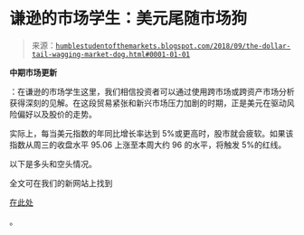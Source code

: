 <!--yml

分类：未分类

日期：2024-05-18 02:37:56

-->

# 谦逊的市场学生：美元尾随市场狗

> 来源：[`humblestudentofthemarkets.blogspot.com/2018/09/the-dollar-tail-wagging-market-dog.html#0001-01-01`](https://humblestudentofthemarkets.blogspot.com/2018/09/the-dollar-tail-wagging-market-dog.html#0001-01-01)

**中期市场更新**

：在谦逊的市场学生这里，我们相信投资者可以通过使用跨市场或跨资产市场分析获得深刻的见解。在这段贸易紧张和新兴市场压力加剧的时期，正是美元在驱动风险偏好以及股价的走势。

实际上，每当美元指数的年同比增长率达到 5%或更高时，股市就会疲软。如果该指数从周三的收盘水平 95.06 上涨至本周大约 96 的水平，将触发 5%的红线。

以下是多头和空头情况。

全文可在我们的新网站上找到

[在此处](https://humblestudentofthemarkets.com/2018/09/05/the-dollar-tail-wagging-the-market-dog/)

。
